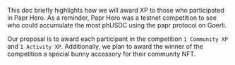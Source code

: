 This doc briefly highlights how we will award XP to those who participated in Papr Hero. 
As a reminder, Papr Hero was a testnet competition to see who could accumulate the most phUSDC using the papr protocol on Goerli.

Our proposal is to award each participant in the competition `1 Community XP` and `1 Activity XP`. Additionally, we plan to award the winner of the competition 
a special bunny accessory for their community NFT.
